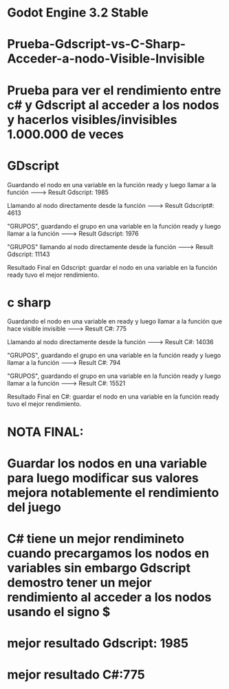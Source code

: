 # Godot Engine 3.2 Stable
# Prueba-Gdscript-vs-C-Sharp-Acceder-a-nodo-Visible-Invisible
# Prueba para ver el rendimiento entre c# y Gdscript al acceder a los nodos y hacerlos visibles/invisibles 1.000.000 de veces 


# GDscript 
Guardando el nodo en una variable en la función ready y luego llamar a la función ---> Result Gdscript: 1985

Llamando al nodo directamente desde la función --->  Result Gdscript#: 4613

"GRUPOS", guardando el grupo en una variable en la función ready y luego llamar a la función --->   Result Gdscript: 1976

"GRUPOS" llamando al nodo directamente desde la función --->  Result Gdscript: 11143

Resultado Final en Gdscript: guardar el nodo en una variable en la función ready tuvo el mejor rendimiento.

# c sharp
Guardando el nodo en una variable en ready y luego llamar a la función que hace visible invisible ---> Result C#: 775

Llamando al nodo directamente desde la función ---> Result C#: 14036

"GRUPOS", guardando el grupo en una variable en la función ready y luego llamar a la función ---> Result C#: 794

"GRUPOS", guardando el grupo en una variable en la función ready y luego llamar a la función ---> Result C#: 15521

Resultado Final en C#: guardar el nodo en una variable en la función ready tuvo el mejor rendimiento.


# NOTA FINAL:
# Guardar los nodos en una variable para luego modificar sus valores mejora notablemente el rendimiento del juego
# C# tiene un mejor rendimineto cuando precargamos los nodos en variables sin embargo Gdscript demostro tener un mejor rendimiento al acceder a los nodos usando el signo $
# mejor resultado Gdscript: 1985
# mejor resultado C#:775











